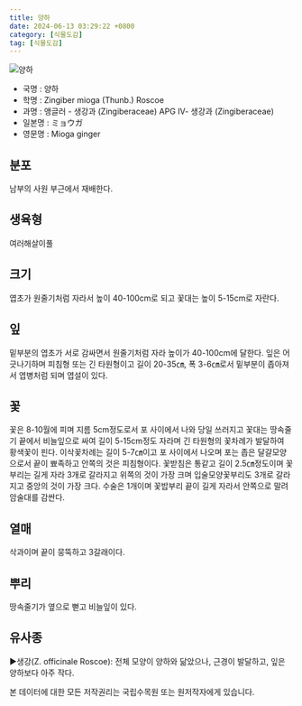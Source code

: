```yaml
---
title: 양하
date: 2024-06-13 03:29:22 +0800
category: [식물도감]
tag: [식물도감]
---
```




![양하](/fileUpload/plants/basic/Zingiberaceae/Zingiber/6187/6187_1_th2.jpg)
- 국명 : 양하
- 학명 : Zingiber mioga (Thunb.) Roscoe
- 과명 : 앵글러 - 생강과 (Zingiberaceae) APG Ⅳ- 생강과 (Zingiberaceae)
- 일본명 : ミョウガ
- 영문명 : Mioga ginger


## 분포
남부의 사원 부근에서 재배한다.
## 생육형
여러해살이풀
## 크기
엽초가 원줄기처럼 자라서 높이 40-100cm로 되고 꽃대는 높이 5-15cm로 자란다.
## 잎
밑부분의 엽초가 서로 감싸면서 원줄기처럼 자라 높이가 40-100cm에 달한다. 잎은 어긋나기하며 피침형 또는 긴 타원형이고 길이 20-35㎝, 폭 3-6㎝로서 밑부분이 좁아져서 엽병처럼 되며 엽설이 있다.
## 꽃
꽃은 8-10월에 피며 지름 5cm정도로서 포 사이에서 나와 당일 쓰러지고 꽃대는 땅속줄기 끝에서 비늘잎으로 싸여 길이 5-15cm정도 자라며 긴 타원형의 꽃차례가 발달하여 황색꽃이 핀다. 이삭꽃차례는 길이 5-7㎝이고 포 사이에서 나오며 포는 좁은 달걀모양으로서 끝이 뾰족하고 안쪽의 것은 피침형이다. 꽃받침은 통같고 길이 2.5㎝정도이며 꽃부리는 길게 자라 3개로 갈라지고 위쪽의 것이 가장 크며 입술모양꽃부리도 3개로 갈라지고 중앙의 것이 가장 크다. 수술은 1개이며 꽃밥부리 끝이 길게 자라서 안쪽으로 말려 암술대를 감싼다.
## 열매
삭과이며 끝이 뭉뚝하고 3갈래이다.
## 뿌리
땅속줄기가 옆으로 뻗고 비늘잎이 있다.
## 유사종
▶생강(Z. officinale Roscoe): 전체 모양이 양하와 닮았으나, 근경이 발달하고, 잎은 양하보다 아주 작다.






본 데이터에 대한 모든 저작권리는 국립수목원 또는 원저작자에게 있습니다.
